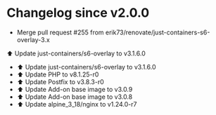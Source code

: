 # Changelog since v2.0.0
- Merge pull request #255 from erik73/renovate/just-containers-s6-overlay-3.x

⬆️ Update just-containers/s6-overlay to v3.1.6.0 
- ⬆️ Update just-containers/s6-overlay to v3.1.6.0 
- ⬆️ Update PHP to v8.1.25-r0 
- ⬆️ Update Postfix to v3.8.3-r0 
- ⬆️ Update Add-on base image to v3.0.9 
- ⬆️ Update Add-on base image to v3.0.8 
- ⬆️ Update alpine_3_18/nginx to v1.24.0-r7 
